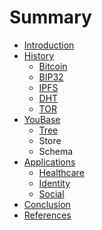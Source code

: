 # Summary

* [Introduction](README.md)
* [History](history/README.md)
   * [Bitcoin](history/bitcoin.md)
   * [BIP32](history/bip32.md)
   * [IPFS](history/ipfs.md)
   * [DHT](history/dht.md)
   * [TOR](history/tor.md)
* [YouBase](youbase/README.md)
   * [Tree](tree.md)
   * Store
   * Schema
* [Applications](applications/README.md)
   * [Healthcare](applications/healthcare.md)
   * [Identity](applications/identity.md)
   * [Social](applications/social.md)
* [Conclusion](conclusion.md)
* [References](references.md)

